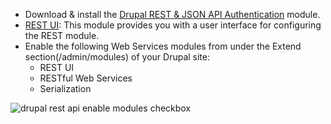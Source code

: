 * Download & install the [Drupal REST & JSON API Authentication](https://www.drupal.org/project/rest%5Fapi%5Fauthentication) module.
* [REST UI](https://www.drupal.org/project/restui): This module provides you with a user interface for configuring the REST module.
* Enable the following Web Services modules from under the Extend section(/admin/modules) of your Drupal site:  
   * REST UI  
   * RESTful Web Services  
   * Serialization

![drupal rest api enable modules checkbox](https://www.drupal.org/files/drupal-rest-api-enable-modules-checkbox_1.png)